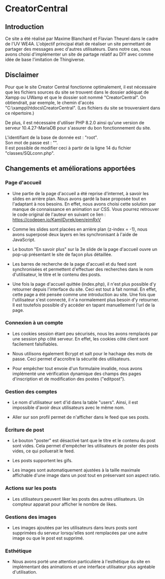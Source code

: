 # CreatorCentral

## Introduction

Ce site a été réalisé par Maxime Blanchard et Flavian Theurel dans le cadre de l'UV WE4A. L'objectif
principal était de réaliser un site permettant de partager des messages avec d'autres utilisateurs.
Dans notre cas, nous avons choisi d'implémenter un site de partage relatif au DIY avec comme idée de base
l'imitation de Thingiverse.

## Disclaimer

Pour que le site Creator Central fonctionne optimalement, il est nécessaire que les fichiers sources du site
se trouvent dans le dossier adéquat de Xampp ou UWamp et que le dossier soit nommé "CreatorCentral".
On obtiendrait, par exemple, le chemin d'accès "C:\xampp\htdocs\CreatorCentral". (Les fichiers du site se trouveraient 
dans ce répertoire.)

De plus, il est nécessaire d'utiliser PHP 8.2.0 ainsi qu'une version de serveur 10.4.27-MariaDB pour s'assurer du bon 
fonctionnement du site.

L'identifiant de la base de donnée est : "root". <br>
Son mot de passe est : "". <br>
Il est possible de modifier ceci à partir de la ligne 14 du fichier "classes/SQLconn.php".

## Changements et améliorations apportées

### Page d'accueil

- Une partie de la page d'accueil a été reprise d'internet, à savoir les slides en arrière plan. Nous avons gardé la base 
proposée tout en l'adaptant à nos besoins. En effet, nous avons choisi cette solution par manque de connaissance en animation
sur CSS. Vous pourrez retrouver le code original de l'auteur en suivant ce lien : https://codepen.io/KamilDyrek/pen/ejmRxV

- Comme les slides sont placées en arrière plan (z-index = -1), nous avons superposé deux layers en les synchronisant à l'aide 
de JavaScript.

- Le bouton "En savoir plus" sur la 3e slide de la page d'accueil ouvre un pop-up présentant le site de façon plus détaillée.

- Les barres de recherche de la page d'accueil et du feed sont synchronisées et permettent d'effectuer des recherches dans le nom d'utilisateur,
le titre et le contenu des posts.

- Une fois la page d'accueil quittée (index.php), il n'est plus possible d'y retourner depuis l'interface du site. Ceci est tout à fait normal.
En effet, cette page a été pensée comme une introduction au site. Une fois que l'utilisateur s'est connecté, il n'a normalement plus besoin d'y retourner.
Il est toutefois possible d'y accéder en tapant manuellement l'url de la page.

### Connexion à un compte

- Les cookies session étant peu sécurisés, nous les avons remplacés par une session php côté serveur.
En effet, les cookies côté client sont facilement falsifiables.

- Nous utilisons également Bcrypt et salt pour le hachage des mots de passe. Ceci permet d'accroître 
la sécurité des utilisateurs.

- Pour empêcher tout envoie d'un formulaire invalide, nous avons implémenté une vérification dynamique des champs des pages d'inscription et de modification des postes ("editpost").

### Gestion des comptes

- Le nom d'utilisateur sert d'id dans la table "users". Ainsi, il est impossible d'avoir deux utilisateurs avec le même nom.

- Aller sur son profil permet de n'afficher dans le feed que ses posts.

### Écriture de post

- Le bouton "poster" est désactivé tant que le titre et le contenu du post sont vides. Cela permet d'empêcher les utilisateurs de poster des posts vides, ce qui polluerait le feed.

- Les posts supportent les gifs.

- Les images sont automatiquement ajustées à la taille maximale affichable d'une image dans un post tout en préservant son aspect ratio.

### Actions sur les posts

- Les utilisateurs peuvent liker les posts des autres utilisateurs. Un compteur apparait pour afficher le nombre de likes.

### Gestions des images

- Les images ajoutées par les utilisateurs dans leurs posts sont supprimées du serveur lorsqu'elles sont remplacées par une autre image ou que le post est supprimé.

### Esthétique

- Nous avons porté une attention particulière à l'esthétique du site en implémentant des animations et une interface utilisateur plus agréable d'utilisation.
